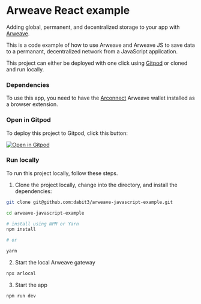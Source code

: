 # Arweave React example

Adding global, permanent, and decentralized storage to your app with [Arweave](https://www.arweave.org/).

This is a code example of how to use Arweave and Arweave JS to save data to a permanant, decentralized network from a JavaScript application.

This project can either be deployed with one click using [Gitpod](https://gitpod.io/) or cloned and run locally.

### Dependencies

To use this app, you need to have the [Arconnect](https://arconnect.io/) Arweave wallet installed as a browser extension.

### Open in Gitpod

To deploy this project to Gitpod, click this button:

[![Open in Gitpod](https://gitpod.io/button/open-in-gitpod.svg)](https://gitpod.io/#github.com/dabit3/arweave-javascript-example)

### Run locally

To run this project locally, follow these steps.

1. Clone the project locally, change into the directory, and install the dependencies:

```sh
git clone git@github.com:dabit3/arweave-javascript-example.git

cd arweave-javascript-example

# install using NPM or Yarn
npm install

# or

yarn
```

2. Start the local Arweave gateway

```sh
npx arlocal
```

3. Start the app

```sh
npm run dev
```